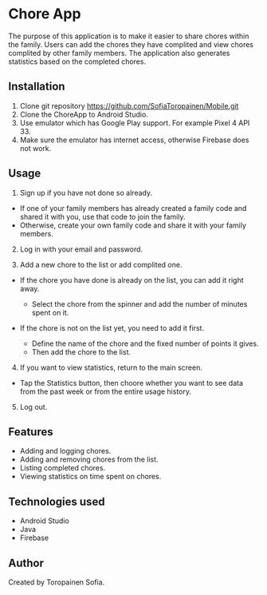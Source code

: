 # Chore App
The purpose of this application is to make it easier to share chores within the family.
Users can add the chores they have complited and view chores complited by other family members.
The application also generates statistics based on the completed chores.

## Installation
1. Clone git repository https://github.com/SofiaToropainen/Mobile.git
2. Clone the ChoreApp to Android Studio. 
3. Use emulator which has Google Play support. For example Pixel 4 API 33.
4. Make sure the emulator has internet access, otherwise Firebase does not work. 

## Usage
1. Sign up if you have not done so already.
- If one of your family members has already created a family code and shared it with you, use that code to join the family.
- Otherwise, create your own family code and share it with your family members.

2. Log in with your email and password.
  
3. Add a new chore to the list or add complited one.

- If the chore you have done is already on the list, you can add it right away.
  - Select the chore from the spinner and add the number of minutes spent on it.
  
- If the chore is not on the list yet, you need to add it first.
  - Define the name of the chore and the fixed number of points it gives.
  - Then add the chore to the list.
 
4. If you want to view statistics, return to the main screen.
- Tap the Statistics button, then choore whether you want to see data from the past week or from the entire usage history.

5. Log out.

## Features
- Adding and logging chores.
- Adding and removing chores from the list.
- Listing completed chores.
- Viewing statistics on time spent on chores.

## Technologies used
- Android Studio
- Java
- Firebase

## Author
Created by Toropainen Sofia. 
